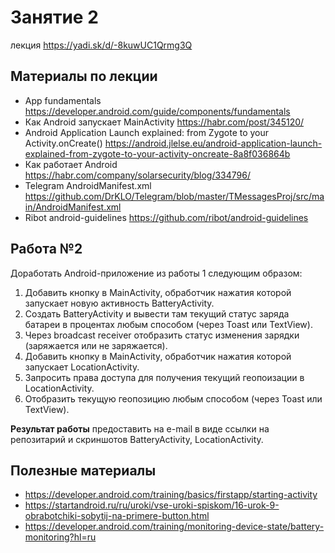 # Занятие 2
лекция https://yadi.sk/d/-8kuwUC1Qrmg3Q

## Материалы по лекции

- App fundamentals https://developer.android.com/guide/components/fundamentals
- Как Android запускает MainActivity https://habr.com/post/345120/
- Android Application Launch explained: from Zygote to your Activity.onCreate()  https://android.jlelse.eu/android-application-launch-explained-from-zygote-to-your-activity-oncreate-8a8f036864b
- Как работает Android https://habr.com/company/solarsecurity/blog/334796/
- Telegram AndroidManifest.xml https://github.com/DrKLO/Telegram/blob/master/TMessagesProj/src/main/AndroidManifest.xml
- Ribot android-guidelines https://github.com/ribot/android-guidelines


## Работа №2
Доработать Android-приложение из работы 1 следующим образом:

1. Добавить кнопку в MainActivity, обработчик нажатия которой запускает новую активность BatteryActivity.
2. Создать BatteryActivity и вывести там текущий статус заряда батареи в процентах любым способом (через Toast или TextView).
3. Через broadcast receiver отобразить статус изменения зарядки (заряжается или не заряжается).
4. Добавить кнопку в MainActivity, обработчик нажатия которой запускает LocationActivity.
5. Запросить права доступа для получения текущий геопоизации в LocationActivity.
6. Отобразить текущую геопозицию любым способом (через Toast или TextView).


**Результат работы** предоставить на e-mail в виде ссылки на репозитарий и скриншотов BatteryActivity, LocationActivity.

## Полезные материалы
- https://developer.android.com/training/basics/firstapp/starting-activity
- https://startandroid.ru/ru/uroki/vse-uroki-spiskom/16-urok-9-obrabotchiki-sobytij-na-primere-button.html
- https://developer.android.com/training/monitoring-device-state/battery-monitoring?hl=ru
  